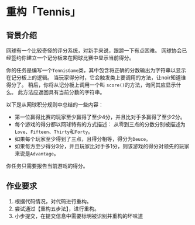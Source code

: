# 重构「Tennis」

## 背景介绍

网球有一个比较奇怪的评分系统，对新手来说，跟踪一下有点困难。 网球协会已经签约你建立一个记分板来在网球比赛中显示当前得分。

你的任务是编写一个`TennisGame`类，其中包含将正确的分数输出为字符串以显示在记分板上的逻辑。 当玩家得分时，它会触发类上要调用的方法，让noir知道谁得分了。 稍后，你将从记分板上调用一个叫 `score()`的方法，询问其应显示什么。 此方法应返回具有当前分数的字符串。

以下是从网球积分规则中总结的一些内容：

- 第一位赢得比赛的玩家至少赢得了至少4分，并且比对手多赢得了至少2分。
- 每个游戏的得分都以网球特有的方式描述： 从零到三点的分数分别被描述为`Love`、`Fifteen`、`Thirty`和`Forty`。
- 如果每个玩家至少得到了三点，且得分相等，得分为`Deuce`。
- 如果每方至少得分3分，并且玩家比对手多1分，则该游戏的得分对领先的玩家来说是`Advantage`。

你任务只需要报告当前游戏的得分。


## 作业要求

1. 根据代码情况，对代码进行重构。
2. 尝试通过【重构五步法】，进行重构。
2. 小步提交，在提交信息中需要标明被识别并重构的坏味道

